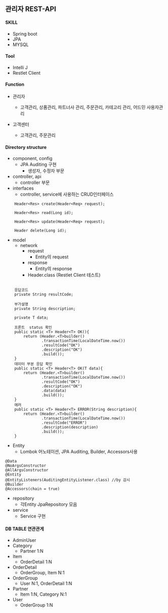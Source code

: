 ## 관리자 REST-API

 #### SKILL
 - Spring boot
 - JPA
 - MYSQL

 #### Tool
 - Intelli J
 - Restlet Client

#### Function
 - 관리자
    - 고객관리, 상품관리, 파트너사 관리, 주문관리, 카테고리 관리, 어드민 사용자관리

 - 고객센터
    - 고객관리, 주문관리
 #### Directory structure
 
 - component, config 
    - JPA Auditing 구현 
        - 생성자, 수정자 부문
 - controller, api
    - controller 부문
 - interfaces
    - controller, service에 사용하는 CRUD인터페이스
    
    
~~~
    Header<Res> create(Header<Req> request);
    
    Header<Res> read(Long id);
    
    Header<Res> update(Header<Req> request);
    
    Header delete(Long id);
~~~
    
 
 - model
    - network
        - request 
            - Entity의 request
        - response
            - Entity의 response
        - Header.class (Restlet Client 테스트)
        


~~~

    응답코드
    private String resultCode;

    부가설명
    private String description;

    private T data;
    
    프론트  status 확인
    public static <T> Header<T> OK(){
        return (Header.<T>builder()
                .transactionTime(LocalDateTime.now())
                .resultCode("OK")
                .description("OK")
                .build());
    }
    데이터 부분 응답 확인
    public static <T> Header<T> OK(T data){
        return (Header.<T>builder()
                .transactionTime(LocalDateTime.now())
                .resultCode("OK")
                .description("OK")
                .data(data)
                .build());
    }
    에러
    public static <T> Header<T> ERROR(String description){
        return (Header.<T>builder()
                .transactionTime(LocalDateTime.now())
                .resultCode("ERROR")
                .description(description)
                .build());
    }
~~~

 - Entity
    - Lombok 어노테이션, JPA Auditing, Builder, Accessors사용
    
~~~
@Data
@NoArgsConstructor
@AllArgsConstructor
@Entity
@EntityListeners(AuditingEntityListener.class) //by 감시
@Builder
@Accessors(chain = true)
~~~


 - repository
    - 각Entity JpaRepository 모음
 - service
    - Service 구현

#### DB TABLE 연관관게
 - AdminUser
 - Category
    - Partner 1:N 
 - Item
    - OrderDetail 1:N 
 - OrderDetail
    - OrderGroup, Item N:1
 - OrderGroup
    - User N:1, OrderDetail 1:N
 - Partner
    - Item 1:N, Category N:1
 - User
    - OrderGroup 1:N





